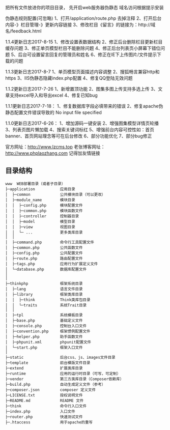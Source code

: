 把所有文件放进你的项目目录，
先开启web服务器伪静态
域名访问根据提示安装

伪静态规则配置(可忽略)
1、打开/application/route.php 去掉注释
2、打开后台 内容-》栏目管理-》更新内容链接
3、修改栏目《留言》的链接为：http://域名/feedback.html

1.1.4更新日志2017-8-15
1、修改设置表数据结构
2、修正后台删除栏目更新栏目缓存问题
3、修正单页模型栏目不能删除问题
4、修正后台列表页小屏幕下错位问题
5、后台可设置留言回复的管理员和姓名
6、修正在IE下上传图片/文件提示下载的问题

1.1.3更新日志2017-8-7
1、单页模型页面描述内容调整
2、搜狐畅言兼容http和https
3、IIS伪静态隐藏index.php配置
4、修复QQ登陆无效问题


1.1.2更新日志2017-7-26
1、新增置顶功能 
2、图集多图上传支持多选上传
3、文章支持excel导入和导出excel
4、修复已知bug

1.1.1更新日志2017-7-18：
1、修复数据库字段必填带来的错误
2、修复apache伪静态配置文件错误导致的 No input file specified

1.1.0更新日志2017-6-26：
1、增加源码一键安装
2、增强图集模型详情页轮播
3、列表页图片懒加载
4、搜索关键词标红
5、增强前台内容可控性如：首页banner、首页网站理念等可在后台修改
6、部分功能优化
7、部分bug修正

官方网址：http://www.lzcms.top 
老张博客网址：http://www.phplaozhang.com 
记得加友情链接

## 目录结构

~~~
www  WEB部署目录（或者子目录）
├─application           应用目录
│  ├─common             公共模块目录（可以更改）
│  ├─module_name        模块目录
│  │  ├─config.php      模块配置文件
│  │  ├─common.php      模块函数文件
│  │  ├─controller      控制器目录
│  │  ├─model           模型目录
│  │  ├─view            视图目录
│  │  └─ ...            更多类库目录
│  │
│  ├─command.php        命令行工具配置文件
│  ├─common.php         公共函数文件
│  ├─config.php         公共配置文件
│  ├─route.php          路由配置文件
│  ├─tags.php           应用行为扩展定义文件
│  └─database.php       数据库配置文件
│
│
├─thinkphp              框架系统目录
│  ├─lang               语言文件目录
│  ├─library            框架类库目录
│  │  ├─think           Think类库包目录
│  │  └─traits          系统Trait目录
│  │
│  ├─tpl                系统模板目录
│  ├─base.php           基础定义文件
│  ├─console.php        控制台入口文件
│  ├─convention.php     框架惯例配置文件
│  ├─helper.php         助手函数文件
│  ├─phpunit.xml        phpunit配置文件
│  └─start.php          框架入口文件
│
├─static                后台css、js、images文件目录
├─template              前台模版文件目录
├─extend                扩展类库目录
├─runtime               应用的运行时目录（可写，可定制）
├─vendor                第三方类库目录（Composer依赖库）
├─build.php             自动生成定义文件（参考）
├─composer.json         composer 定义文件
├─LICENSE.txt           授权说明文件
├─README.md             README 文件
├─think                 命令行入口文件
├─index.php             入口文件
├─router.php            快速测试文件
├─.htaccess             用于apache的重写
~~~